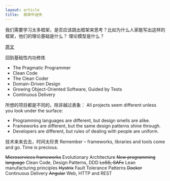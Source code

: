 ```yaml
---
layout: article
title:  框架中迷失
---
```

我们需要学习太多框架，是否应该跳出框架来思考？比如为什么人家能写出这样的框架，他们的理论基础是什么？
理论模型是什么？

[原文](https://sizovs.net/2018/12/17/stop-learning-frameworks/)


回到基础性内功修炼

- The Pragmatic Programmer
- Clean Code
- The Clean Coder
- Domain-Driven Design
- Growing Object-Oriented Software, Guided by Tests
- Continuous Delivery


所想的项目都是不同的，除非越过表象：
All projects seem different unless you look under the surface:

- Programming languages are different, but design smells are alike.
- Frameworks are different, but the same design patterns shine through.
- Developers are different, but rules of dealing with people are uniform.

技术来来去去，时间太珍贵
Remember – frameworks, libraries and tools come and go. Time is precious.

~~Microservices frameworks~~  Evolutionary Architecture
~~New programming language~~ Clean Code, Design Patterns, DDD
~~LeSS, SAFe~~ Lean manufacturing principles
~~Hystrix~~ Fault Tolerance Patterns
~~Docker~~ Continuous Delivery
~~Angular~~ Web, HTTP and REST